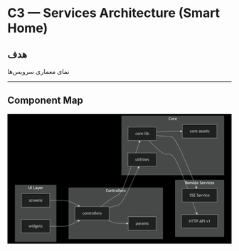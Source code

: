 # C3 — Services Architecture (Smart Home)

## هدف
نمای معماری سرویس‌ها

---

## Component Map 

![Component Map](images/Component_Map.png)